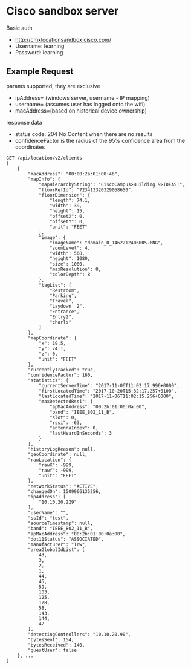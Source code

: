 
# Cisco sandbox server

Basic auth

* http://cmxlocationsandbox.cisco.com/
* Username: learning
* Password: learning


## Example Request

params supported, they are exclusive

* ipAddress= (windows server, username - IP mapping)
* username=  (assumes user has logged onto the wifi)
* macAddress=(based on historical device ownership)

response data

* status code: 204 No Content when there are no results
* confidenceFactor is the radius of the 95% confidence area from the coordinates


```
GET /api/location/v2/clients
[
    {
        "macAddress": "00:00:2a:01:00:46",
        "mapInfo": {
            "mapHierarchyString": "CiscoCampus>Building 9>IDEAS!",
            "floorRefId": "723413320329068650",
            "floorDimension": {
                "length": 74.1,
                "width": 39,
                "height": 15,
                "offsetX": 0,
                "offsetY": 0,
                "unit": "FEET"
            },
            "image": {
                "imageName": "domain_0_1462212406005.PNG",
                "zoomLevel": 4,
                "width": 568,
                "height": 1080,
                "size": 1080,
                "maxResolution": 8,
                "colorDepth": 8
            },
            "tagList": [
                "Restroom",
                "Parking",
                "Travel",
                "Laydown  2",
                "Entrance",
                "Entry2",
                "charls"
            ]
        },
        "mapCoordinate": {
            "x": 19.5,
            "y": 74.1,
            "z": 0,
            "unit": "FEET"
        },
        "currentlyTracked": true,
        "confidenceFactor": 160,
        "statistics": {
            "currentServerTime": "2017-11-06T11:02:17.996+0000",
            "firstLocatedTime": "2017-10-20T15:32:17.257+0100",
            "lastLocatedTime": "2017-11-06T11:02:15.256+0000",
            "maxDetectedRssi": {
                "apMacAddress": "00:2b:01:00:0a:00",
                "band": "IEEE_802_11_B",
                "slot": 0,
                "rssi": -63,
                "antennaIndex": 0,
                "lastHeardInSeconds": 3
            }
        },
        "historyLogReason": null,
        "geoCoordinate": null,
        "rawLocation": {
            "rawX": -999,
            "rawY": -999,
            "unit": "FEET"
        },
        "networkStatus": "ACTIVE",
        "changedOn": 1509966135256,
        "ipAddress": [
            "10.10.20.229"
        ],
        "userName": "",
        "ssId": "test",
        "sourceTimestamp": null,
        "band": "IEEE_802_11_B",
        "apMacAddress": "00:2b:01:00:0a:00",
        "dot11Status": "ASSOCIATED",
        "manufacturer": "Trw",
        "areaGlobalIdList": [
            43,
            3,
            2,
            1,
            44,
            45,
            59,
            103,
            125,
            128,
            58,
            143,
            144,
            42
        ],
        "detectingControllers": "10.10.20.90",
        "bytesSent": 154,
        "bytesReceived": 140,
        "guestUser": false
    }, ...
]
```
